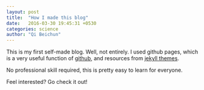 ```yaml
---
layout: post
title:  "How I made this blog"
date:   2016-03-30 19:45:31 +0530
categories: science
author: "Qi Beichun"
---
```

This is my first self-made blog.
Well, not entirely.
I used github pages, which is a very useful function of [github][github], and resources from [jekyll themes][jekyll-themes].

[github]: https://github.com/
[jekyll-themes]: http://jekyllthemes.org/
No professional skill required, this is pretty easy to learn for everyone.

Feel interested?
Go check it out!
